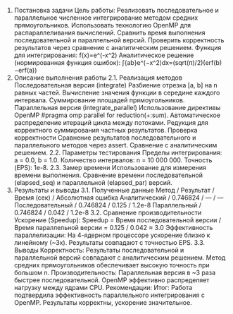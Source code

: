 1. Постановка задачи
Цель работы:
Реализовать последовательное и параллельное численное интегрирование методом средних прямоугольников.
Использовать технологию OpenMP для распараллеливания вычислений.
Сравнить время выполнения последовательной и параллельной версий.
Проверить корректность результатов через сравнение с аналитическим решением.
Функция для интегрирования:
f(x)=e^(-x^2)
Аналитическое решение (нормированная функция ошибок):
∫{ab}e^(−x^2)dx=(sqrt(π)/2)(erf(b)−erf(a))
2. Описание выполнения работы
2.1. Реализация методов
Последовательная версия (integrate)
Разбиение отрезка [a, b] на n равных частей.
Вычисление значения функции в середине каждого интервала.
Суммирование площадей прямоугольников.
Параллельная версия (integrate_parallel)
Использование директивы OpenMP #pragma omp parallel for reduction(+:sum).
Автоматическое распределение итераций цикла между потоками.
Редукция для корректного суммирования частных результатов.
Проверка корректности
Сравнение результатов последовательного и параллельного методов через assert.
Сравнение с аналитическим решением.
2.2. Параметры тестирования
Пределы интегрирования: a = 0.0, b = 1.0.
Количество интервалов: n = 10 000 000.
Точность (EPS): 1e-8.
2.3. Замер времени
Использование <chrono> для измерения времени выполнения.
Сравнение времени последовательной (elapsed_seq) и параллельной (elapsed_par) версий.
3. Результаты и выводы
3.1. Полученные данные
Метод	/ Результат	/ Время (сек) /	Абсолютная ошибка
Аналитический	/ 0.746824	/ — /	—
Последовательный	/ 0.746824 /	0.125 /	1.2e-8
Параллельный	/ 0.746824 /	0.042 /	1.2e-8
3.2. Сравнение производительности
Ускорение (Speedup):
Speedup = Время последовательной версии / Время параллельной версии = 0.125 / 0.042 ≈ 3.0
Эффективность параллелизации:
На 4-ядерном процессоре ускорение близко к линейному (~3x).
Результаты совпадают с точностью EPS.
3.3. Выводы
Корректность:
Результаты последовательной и параллельной версий совпадают с аналитическим решением.
Метод средних прямоугольников обеспечивает высокую точность при большом n.
Производительность:
Параллельная версия в ~3 раза быстрее последовательной.
OpenMP эффективно распределяет нагрузку между ядрами CPU.
Рекомендации:
Итог: Работа подтвердила эффективность параллельного интегрирования с OpenMP. Результаты корректны, ускорение значительное.
